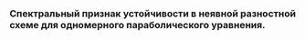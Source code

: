 ### Спектральный признак устойчивости в неявной разностной схеме для одномерного параболического уравнения.

